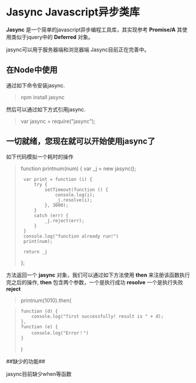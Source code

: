 # Jasync Javascript异步类库 #

**Jasync** 是一个简单的javascript异步编程工具库，其实现参考 **Promise/A** 其使用类似于jquery中的 **Deferred** 对象。

jasync可以用于服务器端和浏览器端 Jasync目前正在完善中。

## 在Node中使用 ##
通过如下命令安装jasync.

> npm install jasync

然后可以通过如下方式引用jasync.

> var jasync = require("jasync");


## 一切就绪，您现在就可以开始使用jasync了 ##

如下代码模拟一个耗时的操作

> function printnum(num)  {
>      var _j = new jasync();
> 
>      var print = function (i) {
>          try {
>              setTimeout(function () {
>                  console.log(i);
>                  _j.resolve(i);
>              }, 3000);
>          }
>          catch (err) {
>              _j.reject(err);
>          }
>      }
>      console.log("function already run!")
>      print(num);
> 
>      return _j
>  };

方法返回一个 **jasync** 对象，我们可以通过如下方法使用 **then** 来注册该函数执行完之后的操作, **then** 包含两个参数，一个是执行成功 **resolve** 一个是执行失败
**reject**



>   printnum(1010).then(

>     function (d) {
>         console.log("first successfully! result is " + d);
>     },
>     function (e) {
>         console.log("Error！")
>     }
>    )

##缺少的功能##

jasync目前缺少when等函数

